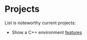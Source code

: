 Projects
========

List is noteworthy current projects:

*    Show a C++ environment [features](https://github.com/drepper/c--features)
